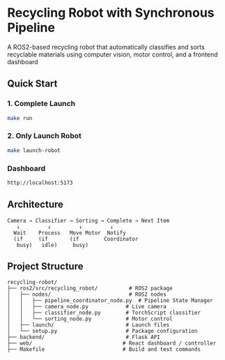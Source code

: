 # Recycling Robot with Synchronous Pipeline

A ROS2-based recycling robot that automatically classifies and sorts recyclable materials using computer vision, motor control, and a frontend dashboard

## Quick Start

### 1. Complete Launch
```bash
make run
```

### 2. Only Launch Robot
```bash
make launch-robot
```

### Dashboard
```bash
http://localhost:5173
```


## Architecture

```
Camera → Classifier → Sorting → Complete → Next Item
   ↓         ↓         ↓         ↓
  Wait    Process   Move Motor  Notify
  (if     (if       (if        Coordinator
   busy)   idle)     busy)
```

## Project Structure

```
recycling-robot/
├── ros2/src/recycling_robot/          # ROS2 package
│   ├── nodes/                         # ROS2 nodes
│   │   ├── pipeline_coordinator_node.py  # Pipeline State Manager
│   │   ├── camera_node.py            # Live camera
│   │   ├── classifier_node.py        # TorchScript classifier
│   │   └── sorting_node.py           # Motor control
│   ├── launch/                       # Launch files
│   └── setup.py                      # Package configuration
├── backend/                          # Flask API
├── web/                             # React dashboard / controller
├── Makefile                         # Build and test commands

```
